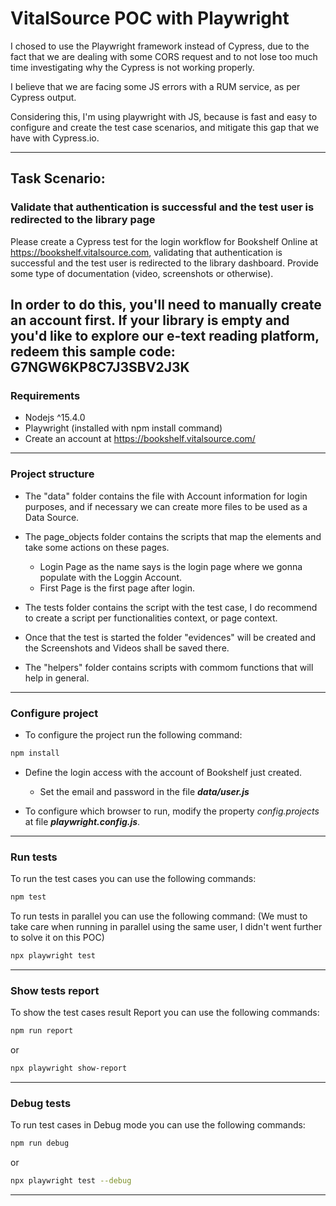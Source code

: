 # VitalSource POC with Playwright

I chosed to use the Playwright framework instead of Cypress, due to the fact that we are dealing with some CORS request and to not lose too much time investigating why the Cypress is not working properly.

I believe that we are facing some JS errors with a RUM service, as per Cypress output.

Considering this, I'm using playwright with JS, because is fast and easy to configure and create the test case scenarios, and mitigate this gap that we have with Cypress.io.

-----
## Task Scenario: 
### Validate that authentication is successful and the test user is redirected to the library page

Please create a Cypress test for the login workflow for Bookshelf Online at <https://bookshelf.vitalsource.com>, validating that authentication is successful and the test user is redirected to the library dashboard. Provide some type of documentation (video, screenshots or otherwise).
 
In order to do this, you'll need to manually create an account first. If your library is empty and you'd like to explore our e-text reading platform, redeem this sample code: G7NGW6KP8C7J3SBV2J3K
-----

### Requirements

* Nodejs ^15.4.0
* Playwright (installed with npm install command)
* Create an account at https://bookshelf.vitalsource.com/
-----

### Project structure

* The "data" folder contains the file with Account information for login purposes, and if necessary we can create more files to be used as a Data Source.

* The page_objects folder contains the scripts that map the elements and take some actions on these pages.
  * Login Page as the name says is the login page where we gonna populate with the Loggin Account.
  * First Page is the first page after login.

* The tests folder contains the script with the test case, I do recommend to create a script per functionalities context, or page context.

* Once that the test is started the folder "evidences" will be created and the Screenshots and Videos shall be saved there.

* The "helpers" folder contains scripts with commom functions that will help in general.

-----

### Configure project

* To configure the project run the following command:
```sh
npm install
```

* Define the login access with the account of Bookshelf just created.
  * Set the email and password in the file **_data/user.js_**

* To configure which browser to run, modify the property _config.projects_ at file **_playwright.config.js_**.

-----

### Run tests

To run the test cases you can use the following commands:
```sh
npm test
```

To run tests in parallel you can use the following command:
(We must to take care when running in parallel using the same user, I didn't went further to solve it on this POC)
```sh
npx playwright test
```
------

### Show tests report

To show the test cases result Report you can use the following commands:

```sh
npm run report
```
or
```sh
npx playwright show-report
```
-----

### Debug tests

To run test cases in Debug mode you can use the following commands:

```sh
npm run debug
```
or
```sh
npx playwright test --debug
```
-----

